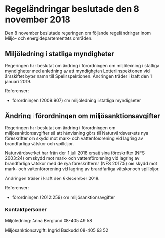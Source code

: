 # Regeländringar beslutade den 8 november 2018

Den 8 november beslutade regeringen om följande regeländringar inom Miljö\- och energidepartementets områden.


## Miljöledning i statliga myndigheter

Regeringen har beslutat om ändring i förordningen om miljöledning i statliga myndigheter med anledning av att myndigheten Lotteriinspektionen vid årsskiftet byter namn till Spelinspektionen. Ändringen träder i kraft den 1 januari 2019\.

Referenser:

* förordningen (2009:907\) om miljöledning i statliga myndigheter

## Ändring i förordningen om miljösanktionsavgifter

Regeringen har beslutat om ändring i förordningen om miljösanktionsavgifter så att hänvisning görs till Naturvårdsverkets nya föreskrifter om skydd mot mark\- och vattenförorening vid lagring av brandfarliga vätskor och spilloljor.

Naturvårdsverket har från den 1 juli 2018 ersatt sina föreskrifter (NFS 2003:24\) om skydd mot mark\- och vattenförorening vid lagring av brandfarliga vätskor med de nya föreskrifterna (NFS 2017:5\) om skydd mot mark\- och vattenförorening vid lagring av brandfarliga vätskor och spilloljor.

Ändringen träder i kraft den 6 december 2018\.

Referenser:

* förordningen (2012:259\) om miljösanktionsavgifter

### Kontaktpersoner

Miljöledning: Anna Berglund 08\-405 49 58

Miljösanktionsavgift: Ingrid Backudd 08\-405 93 52
